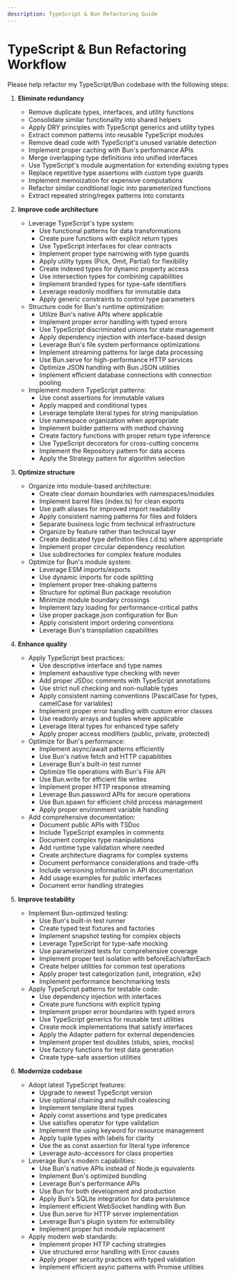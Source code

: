 ```yaml
---
description: TypeScript & Bun Refactoring Guide
---
```


# TypeScript & Bun Refactoring Workflow

Please help refactor my TypeScript/Bun codebase with the following steps:

1. **Eliminate redundancy**
   - Remove duplicate types, interfaces, and utility functions
   - Consolidate similar functionality into shared helpers
   - Apply DRY principles with TypeScript generics and utility types
   - Extract common patterns into reusable TypeScript modules
   - Remove dead code with TypeScript's unused variable detection
   - Implement proper caching with Bun's performance APIs
   - Merge overlapping type definitions into unified interfaces
   - Use TypeScript's module augmentation for extending existing types
   - Replace repetitive type assertions with custom type guards
   - Implement memoization for expensive computations
   - Refactor similar conditional logic into parameterized functions
   - Extract repeated string/regex patterns into constants

2. **Improve code architecture**
   - Leverage TypeScript's type system:
     - Use functional patterns for data transformations
     - Create pure functions with explicit return types
     - Use TypeScript interfaces for clear contracts
     - Implement proper type narrowing with type guards
     - Apply utility types (Pick, Omit, Partial) for flexibility
     - Create indexed types for dynamic property access
     - Use intersection types for combining capabilities
     - Implement branded types for type-safe identifiers
     - Leverage readonly modifiers for immutable data
     - Apply generic constraints to control type parameters
   - Structure code for Bun's runtime optimization:
     - Utilize Bun's native APIs where applicable
     - Implement proper error handling with typed errors
     - Use TypeScript discriminated unions for state management
     - Apply dependency injection with interface-based design
     - Leverage Bun's file system performance optimizations
     - Implement streaming patterns for large data processing
     - Use Bun.serve for high-performance HTTP services
     - Optimize JSON handling with Bun.JSON utilities
     - Implement efficient database connections with connection pooling
   - Implement modern TypeScript patterns:
     - Use const assertions for immutable values
     - Apply mapped and conditional types
     - Leverage template literal types for string manipulation
     - Use namespace organization when appropriate
     - Implement builder patterns with method chaining
     - Create factory functions with proper return type inference
     - Use TypeScript decorators for cross-cutting concerns
     - Implement the Repository pattern for data access
     - Apply the Strategy pattern for algorithm selection

3. **Optimize structure**
   - Organize into module-based architecture:
     - Create clear domain boundaries with namespaces/modules
     - Implement barrel files (index.ts) for clean exports
     - Use path aliases for improved import readability
     - Apply consistent naming patterns for files and folders
     - Separate business logic from technical infrastructure
     - Organize by feature rather than technical layer
     - Create dedicated type definition files (.d.ts) where appropriate
     - Implement proper circular dependency resolution
     - Use subdirectories for complex feature modules
   - Optimize for Bun's module system:
     - Leverage ESM imports/exports
     - Use dynamic imports for code splitting
     - Implement proper tree-shaking patterns
     - Structure for optimal Bun package resolution
     - Minimize module boundary crossings
     - Implement lazy loading for performance-critical paths
     - Use proper package.json configuration for Bun
     - Apply consistent import ordering conventions
     - Leverage Bun's transpilation capabilities

4. **Enhance quality**
   - Apply TypeScript best practices:
     - Use descriptive interface and type names
     - Implement exhaustive type checking with never
     - Add proper JSDoc comments with TypeScript annotations
     - Use strict null checking and non-nullable types
     - Apply consistent naming conventions (PascalCase for types, camelCase for variables)
     - Implement proper error handling with custom error classes
     - Use readonly arrays and tuples where applicable
     - Leverage literal types for enhanced type safety
     - Apply proper access modifiers (public, private, protected)
   - Optimize for Bun's performance:
     - Implement async/await patterns efficiently
     - Use Bun's native fetch and HTTP capabilities
     - Leverage Bun's built-in test runner
     - Optimize file operations with Bun's File API
     - Use Bun.write for efficient file writes
     - Implement proper HTTP response streaming
     - Leverage Bun.password APIs for secure operations
     - Use Bun.spawn for efficient child process management
     - Apply proper environment variable handling
   - Add comprehensive documentation:
     - Document public APIs with TSDoc
     - Include TypeScript examples in comments
     - Document complex type manipulations
     - Add runtime type validation where needed
     - Create architecture diagrams for complex systems
     - Document performance considerations and trade-offs
     - Include versioning information in API documentation
     - Add usage examples for public interfaces
     - Document error handling strategies

5. **Improve testability**
   - Implement Bun-optimized testing:
     - Use Bun's built-in test runner
     - Create typed test fixtures and factories
     - Implement snapshot testing for complex objects
     - Leverage TypeScript for type-safe mocking
     - Use parameterized tests for comprehensive coverage
     - Implement proper test isolation with beforeEach/afterEach
     - Create helper utilities for common test operations
     - Apply proper test categorization (unit, integration, e2e)
     - Implement performance benchmarking tests
   - Apply TypeScript patterns for testable code:
     - Use dependency injection with interfaces
     - Create pure functions with explicit typing
     - Implement proper error boundaries with typed errors
     - Use TypeScript generics for reusable test utilities
     - Create mock implementations that satisfy interfaces
     - Apply the Adapter pattern for external dependencies
     - Implement proper test doubles (stubs, spies, mocks)
     - Use factory functions for test data generation
     - Create type-safe assertion utilities

6. **Modernize codebase**
   - Adopt latest TypeScript features:
     - Upgrade to newest TypeScript version
     - Use optional chaining and nullish coalescing
     - Implement template literal types
     - Apply const assertions and type predicates
     - Use satisfies operator for type validation
     - Implement the using keyword for resource management
     - Apply tuple types with labels for clarity
     - Use the as const assertion for literal type inference
     - Leverage auto-accessors for class properties
   - Leverage Bun's modern capabilities:
     - Use Bun's native APIs instead of Node.js equivalents
     - Implement Bun's optimized bundling
     - Leverage Bun's performance APIs
     - Use Bun for both development and production
     - Apply Bun's SQLite integration for data persistence
     - Implement efficient WebSocket handling with Bun
     - Use Bun.serve for HTTP server implementation
     - Leverage Bun's plugin system for extensibility
     - Implement proper hot module replacement
   - Apply modern web standards:
     - Implement proper HTTP caching strategies
     - Use structured error handling with Error causes
     - Apply proper security practices with typed validation
     - Implement efficient async patterns with Promise utilities